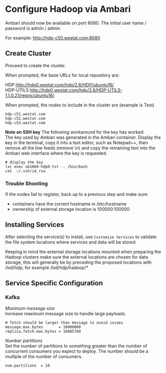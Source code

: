 # Configure Hadoop via Ambari

Ambari should now be available on port 8080. 
The initial user name / password is  admin / admin

For example:  http://hdp-c50.westat.com:8080

## Create Cluster ##

Proceed to create the cluster.

When prompted, the base URLs for local repository are:  

HDP  http://hdp0.westat.com/hdp/2.6/HDP/ubuntu16/  
HDP-UTILS  http://hdp0.westat.com/hdp/2.6/HDP-UTILS-1.1.0.21/repos/ubuntu16/  

When prompted, the nodes to include in the cluster are (example is Test)
```shell
hdp-c51.westat.com
hdp-c52.westat.com
hdp-c53.westat.com
```

**Note on SSH key**
The following workaround for the key has worked.  
The key used by Ambari was generated in the Ambari container.
Display the key in the terminal, copy it into a text editor, such as Notepad++, then
remove all the line feeds (remove \n) and copy the remaining text into the
Ambari web interface where the key is requested.

```shell
# display the key
lxc exec ub1604-hdp0-tst -- /bin/bash
cat  ~/.ssh/id_rsa
```

### Trouble Shooting ###
If the nodes fail to register, back up to a previous step and make sure:
* containers have the correct hostname in /etc/hostname
* ownership of external storage location is 100000:100000

## Installing Services

After selecting the service(s) to install, use ```Customize Services``` to validate the
file system locations where services and data will be stored.

Keeping in mind the external storage locations mounted when preparing the Hadoop clusters 
make sure the external locations are chosen for data storage, this will generally be 
by preceding the proposed locations with /lxd/hdp; for example /lxd/hdp/hadoop/*

## Service Specific Configuration

### Kafka

*Maximum message size*  
Increase maximum message size to handle large payloads.
```
# fetch should be larger than message to avoid issues
message.max.bytes       = 10000000
replica.fetch.max.bytes = 10485760
```
*Number partitions*  
Set the number of partitions to something greater than the number of concurrent
consumers you expect to deploy. The number should be a multiple of the number of consumers.
```
num.partitions  = 10
```


